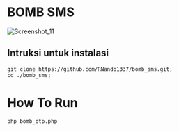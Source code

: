 # BOMB SMS
![Screenshot_11](https://user-images.githubusercontent.com/60562868/156913176-063c993a-ef1b-412b-aa56-e4f2aa6da8a7.png)


## Intruksi untuk instalasi ##

    git clone https://github.com/RNando1337/bomb_sms.git;
    cd ./bomb_sms;
    
 # How To Run 
 
    php bomb_otp.php
